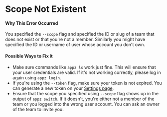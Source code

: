 # Scope Not Existent

#### Why This Error Occurred

You specified the `--scope` flag and specified the ID or slug of a team that does not exist or that you're not a member. Similarly you might have specified the ID or username of user whose account you don't own.

#### Possible Ways to Fix It

- Make sure commands like `appz ls` work just fine. This will ensure that your user credentials are valid. If it's not working correctly, please log in again using `appz login`.
- If you're using the `--token` flag, make sure your token is not expired. You can generate a new token on your [Settings page](https://youappz.com/account/tokens).
- Ensure that the scope you specified using `--scope` flag shows up in the output of `appz switch`. If it doesn't, you're either not a member of the team or you logged into the wrong user account. You can ask an owner of the team to invite you.
